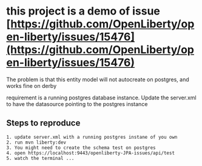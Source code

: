 # this project is a demo of issue [https://github.com/OpenLiberty/open-liberty/issues/15476](https://github.com/OpenLiberty/open-liberty/issues/15476)


The problem is that this entity model will not autocreate on postgres, and works fine on derby

requirement is a running postgres database instance. Update the server.xml to have the datasource pointing to the postgres instance

## Steps to reproduce

```
1. update server.xml with a running postgres instane of you own
2. run mvn liberty:dev
3. You might need to create the schema test on postgres
4. open https://localhost:9443/openliberty-JPA-issues/api/test
5. watch the terminal ...
     
```



